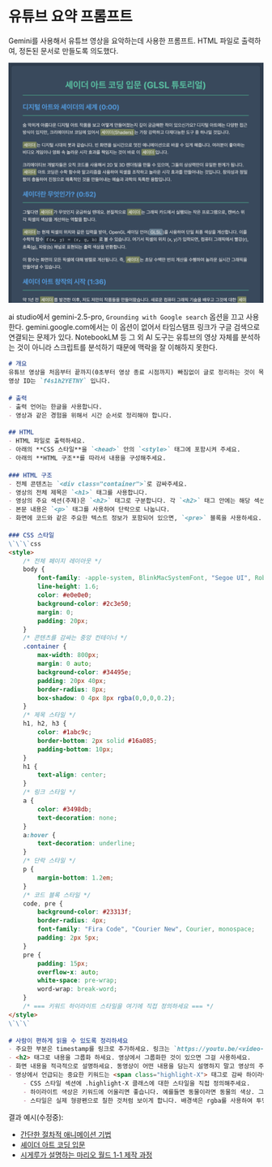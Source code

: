 # 유튜브 요약 프롬프트

Gemini를 사용해서 유튜브 영상을 요악하는데 사용한 프롬프트.
HTML 파일로 출력하여, 정돈된 문서로 만들도록 의도했다.

![youtube summary preview](../../res/youtube-summary-prompt-preview.png)

ai studio에서 gemini-2.5-pro, `Grounding with Google search` 옵션을 끄고 사용한다.
gemini.google.com에서는 이 옵션이 없어서 타임스탬프 링크가 구글 검색으로 연결되는 문제가 있다.
NotebookLM 등 그 외 AI 도구는 유튜브의 영상 자체를 분석하는 것이 아니라 스크립트를 분석하기 때문에 맥락을 잘 이해하지 못한다.

```markdown
# 개요
유튜브 영상을 처음부터 끝까지(0초부터 영상 종료 시점까지) 빠짐없이 글로 정리하는 것이 목표입니다. 요약이 누락된 부분이 없도록 영상 전체를 다루었는지 마지막에 반드시 확인해주세요.
영상 ID는 `f4s1h2YETNY` 입니다.

# 출력
- 출력 언어는 한글을 사용합니다.
- 영상과 같은 경험을 위해서 시간 순서로 정리해야 합니다.

## HTML
- HTML 파일로 출력하세요.
- 아래의 **CSS 스타일**을 `<head>` 안의 `<style>` 태그에 포함시켜 주세요.
- 아래의 **HTML 구조**를 따라서 내용을 구성해주세요.

### HTML 구조
- 전체 콘텐츠는 `<div class="container">`로 감싸주세요.
- 영상의 전체 제목은 `<h1>` 태그를 사용합니다.
- 영상의 주요 섹션(주제)은 `<h2>` 태그로 구분합니다. 각 `<h2>` 태그 안에는 해당 섹션으로 바로 이동할 수 있는 유튜브 타임스탬프 링크(`<a>`)를 포함해주세요.
- 본문 내용은 `<p>` 태그를 사용하여 단락으로 나눕니다.
- 화면에 코드와 같은 주요한 텍스트 정보가 포함되어 있으면, `<pre>` 블록을 사용하세요.

### CSS 스타일
\`\`\`css
<style>
    /* 전체 페이지 레이아웃 */
    body {
        font-family: -apple-system, BlinkMacSystemFont, "Segoe UI", Roboto, Oxygen, Ubuntu, Cantarell, "Fira Sans", "Droid Sans", "Helvetica Neue", sans-serif;
        line-height: 1.6;
        color: #e0e0e0;
        background-color: #2c3e50;
        margin: 0;
        padding: 20px;
    }
    /* 콘텐츠를 감싸는 중앙 컨테이너 */
    .container {
        max-width: 800px;
        margin: 0 auto;
        background-color: #34495e;
        padding: 20px 40px;
        border-radius: 8px;
        box-shadow: 0 4px 8px rgba(0,0,0,0.2);
    }
    /* 제목 스타일 */
    h1, h2, h3 {
        color: #1abc9c;
        border-bottom: 2px solid #16a085;
        padding-bottom: 10px;
    }
    h1 {
        text-align: center;
    }
    /* 링크 스타일 */
    a {
        color: #3498db;
        text-decoration: none;
    }
    a:hover {
        text-decoration: underline;
    }
    /* 단락 스타일 */
    p {
        margin-bottom: 1.2em;
    }
    /* 코드 블록 스타일 */
    code, pre {
        background-color: #23313f;
        border-radius: 4px;
        font-family: "Fira Code", "Courier New", Courier, monospace;
        padding: 2px 5px;
    }
    pre {
        padding: 15px;
        overflow-x: auto;
        white-space: pre-wrap;
        word-wrap: break-word;
    }
    /* === 키워드 하이라이트 스타일을 여기에 직접 정의하세요 === */
</style>
\`\`\`

# 사람이 편하게 읽을 수 있도록 정리하세요
- 주요한 부분은 timestamp를 링크로 추가하세요. 링크는 `https://youtu.be/<video-id>?t=<timestamp>` 구조를 가집니다. t는 초 단위입니다. 모든 링크를 직접 URL로 제공하세요.
- <h2> 태그로 내용을 그룹화 하세요. 영상에서 그룹화한 것이 있으면 그걸 사용하세요.
- 화면 내용을 적극적으로 설명하세요. 동영상이 어떤 내용을 담는지 설명하지 말고 영상의 주인처럼 사용자에게 이야기해야 합니다.
- 영상에서 언급되는 중요한 키워드는 <span class="highlight-X"> 태그로 감싸 하이라이트 처리해주세요.
    - CSS 스타일 섹션에 .highlight-X 클래스에 대한 스타일을 직접 정의해주세요.
    - 하이라이트 색상은 키워드에 어울리면 좋습니다. 예를들면 동물이라면 동물의 색상. 그 외에는 직관적으로 어울리는 색상.
    - 스타일은 실제 형광펜으로 칠한 것처럼 보이게 합니다. 배경색은 rgba를 사용하여 투명도가 포함된 밝고 선명한 색상을 사용하고, 텍스트 가독성이 유지되도록 합니다.
```

결과 예시(수정중):

- [간단한 절차적 애니메이션 기법](./youtube-summary-results/simple-procedural-animation-technique.html)
- [셰이더 아트 코딩 입문](./youtube-summary-results/shader-coding.html)
- [시게루가 설명하는 마리오 월드 1-1 제작 과정](./youtube-summary-results/super-mario-bros-world-1-1.html)
